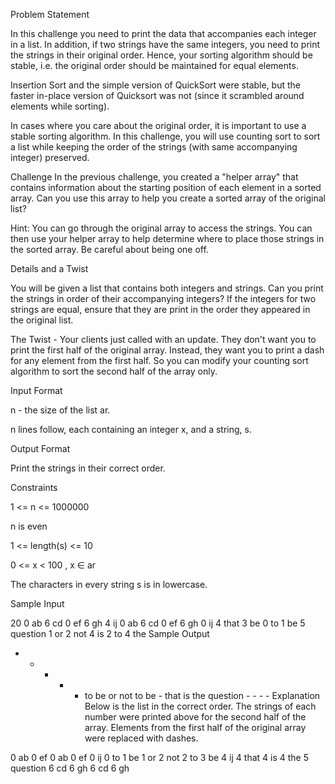 Problem Statement

In this challenge you need to print the data that accompanies each integer in a list. In addition, if two strings have the same integers, you need to print the strings in their original order. Hence, your sorting algorithm should be stable, i.e. the original order should be maintained for equal elements.

Insertion Sort and the simple version of QuickSort were stable, but the faster in-place version of Quicksort was not (since it scrambled around elements while sorting).

In cases where you care about the original order, it is important to use a stable sorting algorithm. In this challenge, you will use counting sort to sort a list while keeping the order of the strings (with same accompanying integer) preserved.

Challenge 
In the previous challenge, you created a "helper array" that contains information about the starting position of each element in a sorted array. Can you use this array to help you create a sorted array of the original list?

Hint: You can go through the original array to access the strings. You can then use your helper array to help determine where to place those strings in the sorted array. Be careful about being one off.

Details and a Twist 

You will be given a list that contains both integers and strings. Can you print the strings in order of their accompanying integers? If the integers for two strings are equal, ensure that they are print in the order they appeared in the original list.

The Twist - Your clients just called with an update. They don't want you to print the first half of the original array. Instead, they want you to print a dash for any element from the first half. So you can modify your counting sort algorithm to sort the second half of the array only.

Input Format 

n - the size of the list ar. 

n lines follow, each containing an integer x, and a string, s.

Output Format 

Print the strings in their correct order.

Constraints 

1 <= n <= 1000000 

n is even 

1 <= length(s) <= 10 

0 <= x < 100 , x ∈ ar 

The characters in every string s is in lowercase.

Sample Input

20
0 ab
6 cd
0 ef
6 gh
4 ij
0 ab
6 cd
0 ef
6 gh
0 ij
4 that
3 be
0 to
1 be
5 question
1 or
2 not
4 is
2 to
4 the
Sample Output

- - - - - to be or not to be - that is the question - - - -
Explanation 
Below is the list in the correct order. The strings of each number were printed above for the second half of the array. Elements from the first half of the original array were replaced with dashes.

0 ab
0 ef
0 ab
0 ef
0 ij
0 to
1 be
1 or
2 not
2 to
3 be
4 ij
4 that
4 is
4 the
5 question
6 cd
6 gh
6 cd
6 gh
